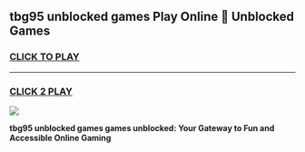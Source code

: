 
## tbg95 unblocked games Play Online 👋 Unblocked Games
<h3>
<a href="https://premium.freeplayer.one?title=tbg95_unblocked_games&ref=19F">CLICK TO PLAY</a></h3>
<hr>

<h3>
<a href="https://premium.freeplayer.one?title=tbg95_unblocked_games&ref=19F">CLICK 2 PLAY</a>
  
</h3>

<a href="https://premium.freeplayer.one?title=tbg95_unblocked_games&ref=19F"><img src="https://clearcache.store/games.png"></a>


**tbg95 unblocked games games unblocked: Your Gateway to Fun and Accessible Online Gaming**

